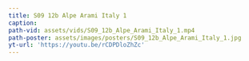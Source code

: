 ```yaml
---
title: S09 12b Alpe Arami Italy 1
caption:
path-vid: assets/vids/S09_12b_Alpe_Arami_Italy_1.mp4
path-poster: assets/images/posters/S09_12b_Alpe_Arami_Italy_1.jpg
yt-url: 'https://youtu.be/rCDPDloZhZc'
---
```

